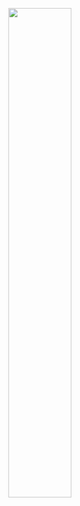 <img src="
![download button](https://github.com/user-attachments/assets/014720f2-1681-4b42-a9d1-b49f803cdc38)" style="heigh:50%;width:50%">

